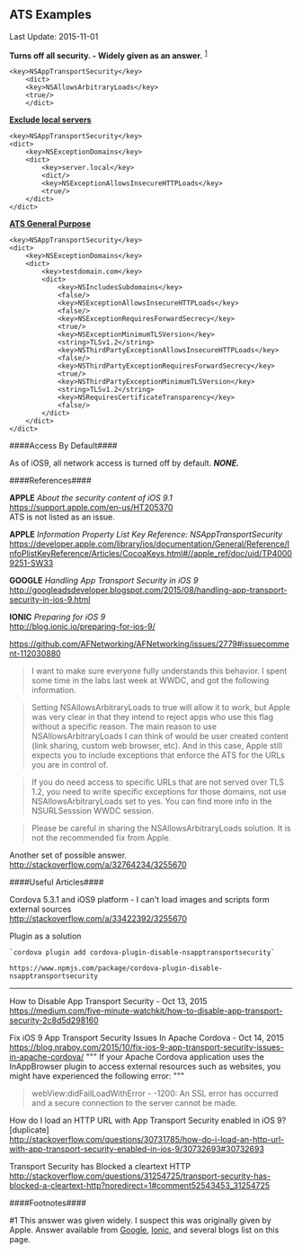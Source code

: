 ## ATS Examples ##
Last Update: 2015-11-01

**Turns off all security. - Widely given as an answer.** <sup>[1](#footnotes)</sup>
```
<key>NSAppTransportSecurity</key>
    <dict>
    <key>NSAllowsArbitraryLoads</key>
    <true/>
    </dict>
```

**[Exclude local servers](http://stackoverflow.com/a/32764234/3255670)**
```
<key>NSAppTransportSecurity</key>
<dict>
    <key>NSExceptionDomains</key>
    <dict>
        <key>server.local</key>
        <dict/>
        <key>NSExceptionAllowsInsecureHTTPLoads</key>
        <true/>
    </dict>
</dict>
```

**[ATS General Purpose](http://stackoverflow.com/a/30732693/3255670)**
```
<key>NSAppTransportSecurity</key>
<dict>
    <key>NSExceptionDomains</key>
    <dict>
        <key>testdomain.com</key>
        <dict>
            <key>NSIncludesSubdomains</key>
            <false/>
            <key>NSExceptionAllowsInsecureHTTPLoads</key>
            <false/>
            <key>NSExceptionRequiresForwardSecrecy</key>
            <true/>
            <key>NSExceptionMinimumTLSVersion</key>
            <string>TLSv1.2</string>
            <key>NSThirdPartyExceptionAllowsInsecureHTTPLoads</key>
            <false/>
            <key>NSThirdPartyExceptionRequiresForwardSecrecy</key>
            <true/>
            <key>NSThirdPartyExceptionMinimumTLSVersion</key>
            <string>TLSv1.2</string>
            <key>NSRequiresCertificateTransparency</key>
            <false/>
        </dict>
    </dict>
</dict>
```


####<a name=bydefault>Access By Default</a>####

As of iOS9, all network access is turned off by default.
***NONE.***

####<a name=references>References</a>####

**APPLE** *About the security content of iOS 9.1*<br>
https://support.apple.com/en-us/HT205370<br>
ATS is not listed as an issue.

**APPLE** *Information Property List Key Reference: NSAppTransportSecurity*<br>
https://developer.apple.com/library/ios/documentation/General/Reference/InfoPlistKeyReference/Articles/CocoaKeys.html#//apple_ref/doc/uid/TP40009251-SW33

**GOOGLE** *Handling App Transport Security in iOS 9*<br>
http://googleadsdeveloper.blogspot.com/2015/08/handling-app-transport-security-in-ios-9.html

**IONIC** *Preparing for iOS 9*<br>
http://blog.ionic.io/preparing-for-ios-9/

https://github.com/AFNetworking/AFNetworking/issues/2779#issuecomment-112030880<br>

>I want to make sure everyone fully understands this behavior. I spent some time in the labs last week at WWDC, and got the following information.

>Setting NSAllowsArbitraryLoads to true will allow it to work, but Apple was very clear in that they intend to reject apps who use this flag without a specific reason. The main reason to use NSAllowsArbitraryLoads I can think of would be user created content (link sharing, custom web browser, etc). And in this case, Apple still expects you to include exceptions that enforce the ATS for the URLs you are in control of.

>If you do need access to specific URLs that are not served over TLS 1.2, you need to write specific exceptions for those domains, not use NSAllowsArbitraryLoads set to yes. You can find more info in the NSURLSesssion WWDC session.

>Please be careful in sharing the NSAllowsArbitraryLoads solution. It is not the recommended fix from Apple.

Another set of possible answer.<br>
http://stackoverflow.com/a/32764234/3255670

####<a name=usefularticles>Useful Articles</a>####

Cordova 5.3.1 and iOS9 platform - I can't load images and scripts form external sources<br>
http://stackoverflow.com/a/33422392/3255670

Plugin as a solution

    `cordova plugin add cordova-plugin-disable-nsapptransportsecurity`

    https://www.npmjs.com/package/cordova-plugin-disable-nsapptransportsecurity

----


How to Disable App Transport Security - Oct 13, 2015<br>
https://medium.com/five-minute-watchkit/how-to-disable-app-transport-security-2c8d5d298160

Fix iOS 9 App Transport Security Issues In Apache Cordova - Oct 14, 2015<br>
https://blog.nraboy.com/2015/10/fix-ios-9-app-transport-security-issues-in-apache-cordova/
"""
If your Apache Cordova application uses the InAppBrowser plugin to access external resources such as websites, you might have experienced the following error:
"""
> webView:didFailLoadWithError - -1200: An SSL error has occurred and a secure connection to the server cannot be made.

How do I load an HTTP URL with App Transport Security enabled in iOS 9? [duplicate]<br>
http://stackoverflow.com/questions/30731785/how-do-i-load-an-http-url-with-app-transport-security-enabled-in-ios-9/30732693#30732693

Transport Security has Blocked a cleartext HTTP<br>
http://stackoverflow.com/questions/31254725/transport-security-has-blocked-a-cleartext-http?noredirect=1#comment52543453_31254725

####<a name=footnotes>Footnotes</a>####

\#1 This answer was given widely. I suspect this was originally given by Apple. Answer available from [Google](http://googleadsdeveloper.blogspot.com/2015/08/handling-app-transport-security-in-ios-9.html), [Ionic](http://blog.ionic.io/preparing-for-ios-9/), and several blogs list on this page.



